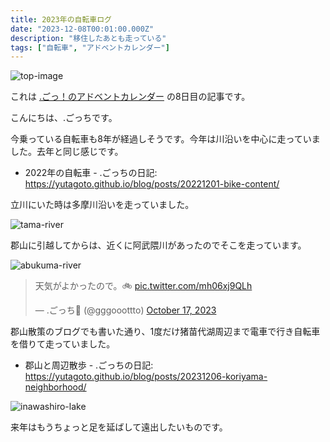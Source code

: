 ```yaml
---
title: 2023年の自転車ログ
date: "2023-12-08T00:01:00.000Z"
description: "移住したあとも走っている"
tags: ["自転車", "アドベントカレンダー"]
---
```


![top-image](/blog/assets/images/posts/20231208-bike-content/top.jpg)

これは [.ごっ！のアドベントカレンダー](https://adventar.org/calendars/9122) の8日目の記事です。

こんにちは、.ごっちです。

今乗っている自転車も8年が経過しそうです。今年は川沿いを中心に走っていました。去年と同じ感じです。

- 2022年の自転車 - .ごっちの日記: https://yutagoto.github.io/blog/posts/20221201-bike-content/

立川にいた時は多摩川沿いを走っていました。

![tama-river](/blog/assets/images/posts/20231208-bike-content/tama.jpg)

郡山に引越してからは、近くに阿武隈川があったのでそこを走っています。

![abukuma-river](/blog/assets/images/posts/20231208-bike-content/abukuma.jpg)

<blockquote class="twitter-tweet"><p lang="ja" dir="ltr">天気がよかったので。🚲 <a href="https://t.co/mh06xj9QLh">pic.twitter.com/mh06xj9QLh</a></p>&mdash; .ごっち📝 (@gggooottto) <a href="https://twitter.com/gggooottto/status/1714192353089790184?ref_src=twsrc%5Etfw">October 17, 2023</a></blockquote>

郡山散策のブログでも書いた通り、1度だけ猪苗代湖周辺まで電車で行き自転車を借りて走っていました。

- 郡山と周辺散歩 - .ごっちの日記: https://yutagoto.github.io/blog/posts/20231206-koriyama-neighborhood/

![inawashiro-lake](/blog/assets/images/posts/20231208-bike-content/inawashiro.jpg)

来年はもうちょっと足を延ばして遠出したいものです。
